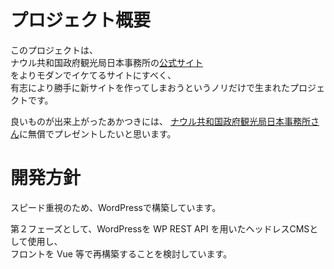# プロジェクト概要

このプロジェクトは、  
ナウル共和国政府観光局日本事務所の[公式サイト](https://nauru.or.jp/)  
をよりモダンでイケてるサイトにすべく、  
有志により勝手に新サイトを作ってしまおうというノリだけで生まれたプロジェクトです。  

良いものが出来上がったあかつきには、
[ナウル共和国政府観光局日本事務所さん](https://twitter.com/nauru_japan)に無償でプレゼントしたいと思います。  

# 開発方針

スピード重視のため、WordPressで構築しています。  
  
第２フェーズとして、WordPressを WP REST API を用いたヘッドレスCMSとして使用し、  
フロントを Vue 等で再構築することを検討しています。  
  
  